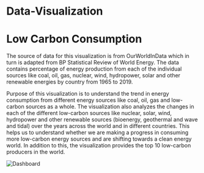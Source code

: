 # Data-Visualization


# Low Carbon Consumption

The source of data for this visualization is from OurWorldInData which in turn is adapted from BP Statistical Review of World Energy. The data contains percentage of energy production from each of the individual sources like coal, oil, gas, nuclear, wind, hydropower, solar and other renewable energies by country from 1965 to 2019. 

Purpose of this visualization is to understand the trend in energy consumption from different energy sources like coal, oil, gas and low-carbon sources as a whole. The visualization also analyzes the changes in each of the different low-carbon sources like nuclear, solar, wind, hydropower and other renewable sources (bioenergy, geothermal and wave and tidal) over the years across the world and in different countries. This helps us to understand whether we are making a progress in consuming more low-carbon energy sources and are shifting towards a clean energy world. In addition to this, the visualization provides the top 10 low-carbon producers in the world.


![Dashboard](https://user-images.githubusercontent.com/104097849/166501012-b4d3d6c5-6d8d-474f-b10f-e3b89ebf684a.png)

